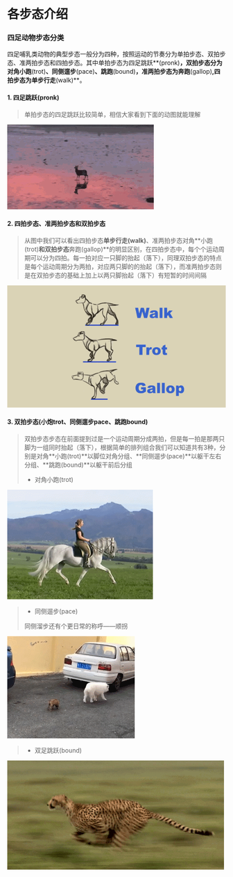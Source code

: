 # 各步态介绍 

### 四足动物步态分类

四足哺乳类动物的典型步态一般分为四种，按照运动的节奏分为单拍步态、双拍步态、准两拍步态和四拍步态。其中单拍步态为四足跳跃**(pronk)**，双拍步态分为对角小跑**(trot)**、同侧遛步**(pace)**、跳跑**(bound)**，准两拍步态为奔跑**(gallop)**,四拍步态为单步行走**(walk)**。




#### 1. 四足跳跃(pronk)

> 单拍步态的四足跳跃比较简单，相信大家看到下面的动图就能理解

![](/pic/ch7/7.4.2/pronk.gif)


#### 2. 四拍步态、准两拍步态和双拍步态

> 从图中我们可以看出四拍步态**单步行走(walk)**、准两拍步态对角**小跑(trot)**和双拍步态**奔跑(gallop)**的明显区别，在四拍步态中，每个个运动周期可以分为四拍。每一拍对应一只脚的抬起（落下），同理双拍步态的特点是每个运动周期分为两拍，对应两只脚的的抬起（落下），而准两拍步态则是在双拍步态的基础上加上以两只脚抬起（落下）有短暂的时间间隔

![](/pic/ch7/7.4.2/dog.gif)


#### 3.  双拍步态(小炮trot、同侧遛步pace、跳跑bound)

> 双拍步态步态在前面提到过是一个运动周期分成两拍，但是每一拍是那两只脚为一组同时抬起（落下），根据简单的排列组合我们可以知道共有3种，分别是对角**小跑(trot)**以脚位对角分组、**同侧遛步(pace)**以躯干左右分组、**跳跑(bound)**以躯干前后分组
>
>-  对角小跑(trot)

  ![](/pic/ch7/7.4.2/trot.gif)

>- 同侧遛步(pace)
>
> 同侧溜步还有个更日常的称呼——顺拐

  ![](/pic/ch7/7.4.2/pace.gif)

>- 双足跳跃(bound)

  ![](/pic/ch7/7.4.2/bound.gif)


